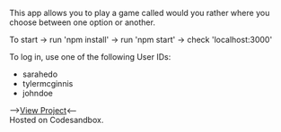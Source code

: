 This app allows you to play a game called would you rather where you choose between one option or another.

To start -> run 'npm install' -> run 'npm start' -> check 'localhost:3000'

To log in, use one of the following User IDs:
- sarahedo
- tylermcginnis
- johndoe

--><a href="https://codesandbox.io/s/ghughes13would-you-rather-1i9dv?file=/src/index.js">View Project</a><--
<br/> Hosted on Codesandbox.
